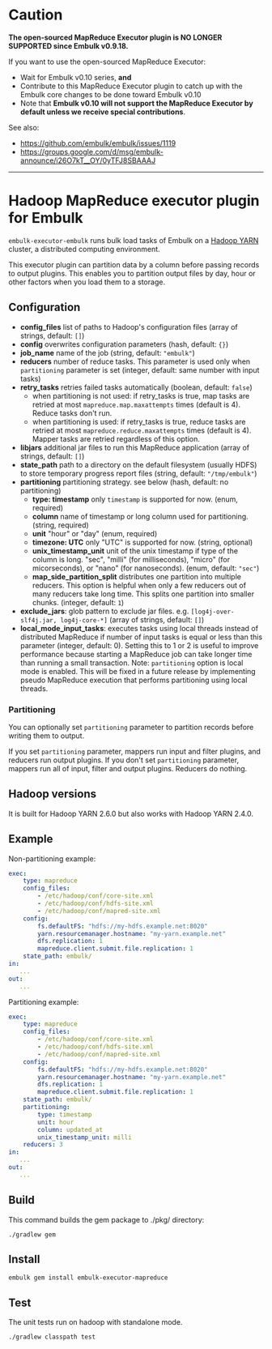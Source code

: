 # Caution

**The open-sourced MapReduce Executor plugin is NO LONGER SUPPORTED since Embulk v0.9.18.**

If you want to use the open-sourced MapReduce Executor:

* Wait for Embulk v0.10 series, **and**
* Contribute to this MapReduce Executor plugin to catch up with the Embulk core changes to be done toward Embulk v0.10
* Note that **Embulk v0.10 will not support the MapReduce Executor by default unless we receive special contributions**.

See also:

* https://github.com/embulk/embulk/issues/1119
* https://groups.google.com/d/msg/embulk-announce/i26O7kT__OY/0yTFJ8SBAAAJ

----

# Hadoop MapReduce executor plugin for Embulk

`embulk-executor-embulk` runs bulk load tasks of Embulk on a [Hadoop YARN](https://hadoop.apache.org/) cluster, a distributed computing environment.

This executor plugin can partition data by a column before passing records to output plugins. This enables you to partition output files by day, hour or other factors when you load them to a storage.

## Configuration

- **config_files** list of paths to Hadoop's configuration files (array of strings, default: `[]`)
- **config** overwrites configuration parameters (hash, default: `{}`)
- **job_name** name of the job (string, default: `"embulk"`)
- **reducers** number of reduce tasks. This parameter is used only when `partitioning` parameter is set (integer, default: same number with input tasks)
- **retry_tasks** retries failed tasks automatically (boolean, default: `false`)
    - when partitioning is not used: if retry_tasks is true, map tasks are retried at most `mapreduce.map.maxattempts` times (default is 4). Reduce tasks don't run.
    - when partitioning is used: if retry_tasks is true, reduce tasks are retried at most `mapreduce.reduce.maxattempts` times (default is 4). Mapper tasks are retried regardless of this option.
- **libjars** additional jar files to run this MapReduce application (array of strings, default: `[]`)
- **state_path** path to a directory on the default filesystem (usually HDFS) to store temporary progress report files (string, default: `"/tmp/embulk"`)
- **partitioning** partitioning strategy. see below (hash, default: no partitioning)
    - **type: timestamp** only `timestamp` is supported for now. (enum, required)
    - **column** name of timestamp or long column used for partitioning. (string, required)
    - **unit** "hour" or "day" (enum, required)
    - **timezone: UTC** only "UTC" is supported for now. (string, optional)
    - **unix_timestamp_unit** unit of the unix timestamp if type of the column is long. "sec", "milli" (for milliseconds), "micro" (for micorseconds), or "nano" (for nanoseconds). (enum, default: `"sec"`)
    - **map_side_partition_split** distributes one partition into multiple reducers. This option is helpful when only a few reducers out of many reducers take long time. This splits one partition into smaller chunks. (integer, default: `1`)
- **exclude_jars**: glob pattern to exclude jar files. e.g. `[log4j-over-slf4j.jar, log4j-core-*]` (array of strings, default: `[]`)
- **local_mode_input_tasks**: executes tasks using local threads instead of distributed MapReduce if number of input tasks is equal or less than this parameter (integer, default: 0). Setting this to 1 or 2 is useful to improve performance because starting a MapReduce job can take longer time than running a small transaction. Note: `partitioning` option is local mode is enabled. This will be fixed in a future release by implementing pseudo MapReduce execution that performs partitioning using local threads.


### Partitioning

You can optionally set `partitioning` parameter to partition records before writing them to output.

If you set `partitioning` parameter, mappers run input and filter plugins, and reducers run output plugins.
If you don't set `partitioning` parameter, mappers run all of input, filter and output plugins. Reducers do nothing.

## Hadoop versions

It is built for Hadoop YARN 2.6.0 but also works with Hadoop YARN 2.4.0.


## Example

Non-partitioning example:

```yaml
exec:
    type: mapreduce
    config_files:
        - /etc/hadoop/conf/core-site.xml
        - /etc/hadoop/conf/hdfs-site.xml
        - /etc/hadoop/conf/mapred-site.xml
    config:
        fs.defaultFS: "hdfs://my-hdfs.example.net:8020"
        yarn.resourcemanager.hostname: "my-yarn.example.net"
        dfs.replication: 1
        mapreduce.client.submit.file.replication: 1
    state_path: embulk/
in:
   ...
out:
   ...
```

Partitioning example:

```yaml
exec:
    type: mapreduce
    config_files:
        - /etc/hadoop/conf/core-site.xml
        - /etc/hadoop/conf/hdfs-site.xml
        - /etc/hadoop/conf/mapred-site.xml
    config:
        fs.defaultFS: "hdfs://my-hdfs.example.net:8020"
        yarn.resourcemanager.hostname: "my-yarn.example.net"
        dfs.replication: 1
        mapreduce.client.submit.file.replication: 1
    state_path: embulk/
    partitioning:
        type: timestamp
        unit: hour
        column: updated_at
        unix_timestamp_unit: milli
    reducers: 3
in:
   ...
out:
   ...
```


## Build

This command builds the gem package to ./pkg/ directory:

```
./gradlew gem
```

## Install

```
embulk gem install embulk-executor-mapreduce
```

## Test

The unit tests run on hadoop with standalone mode.
```
./gradlew classpath test
```
